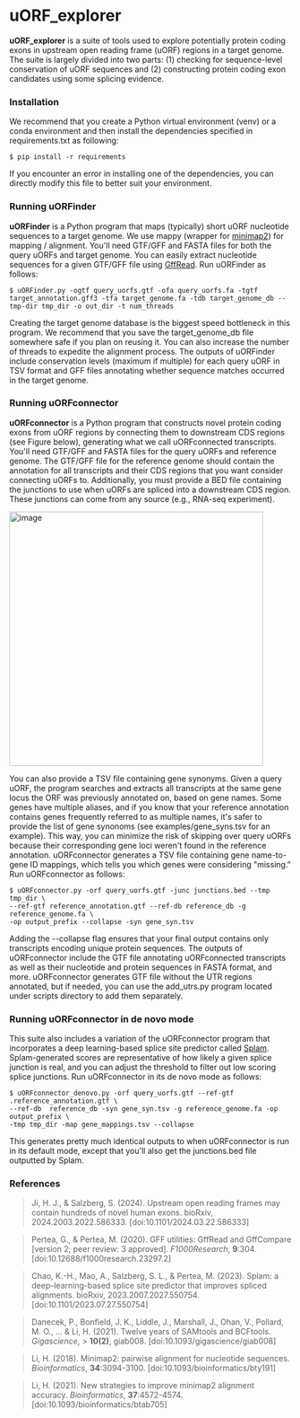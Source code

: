 # uORF_explorer

**uORF_explorer** is a suite of tools used to explore potentially protein coding exons in upstream open reading frame (uORF) regions in a target genome. The suite is largely divided into two parts: (1) checking for sequence-level conservation of uORF sequences and (2) constructing protein coding exon candidates using some splicing evidence.

### Installation ###

We recommend that you create a Python virtual environment (venv) or a conda environment and then install the dependencies specified in requirements.txt as following:
```
$ pip install -r requirements
```
If you encounter an error in installing one of the dependencies, you can directly modify this file to better suit your environment.

### Running uORFinder ###

**uORFinder** is a Python program that maps (typically) short uORF nucleotide sequences to a target genome. We use mappy (wrapper for [minimap2](https://github.com/lh3/minimap2)) for mapping / alignment. You'll need GTF/GFF and FASTA files for both the query uORFs and target genome. You can easily extract nucleotide sequences for a given GTF/GFF file using [GffRead](https://ccb.jhu.edu/software/stringtie/gff.shtml). Run uORFinder as follows:
```
$ uORFinder.py -ogtf query_uorfs.gtf -ofa query_uorfs.fa -tgtf target_annotation.gff3 -tfa target_genome.fa -tdb target_genome_db --tmp-dir tmp_dir -o out_dir -t num_threads
```
Creating the target genome database is the biggest speed bottleneck in this program. We recommend that you save the target_genome_db file somewhere safe if you plan on reusing it. You can also increase the number of threads to expedite the alignment process. The outputs of uORFinder include conservation levels (maximum if multiple) for each query uORF in TSV format and GFF files annotating whether sequence matches occurred in the target genome.

### Running uORFconnector ###

**uORFconnector** is a Python program that constructs novel protein coding exons from uORF regions by connecting them to downstream CDS regions (see Figure below), generating what we call uORFconnected transcripts. You'll need GTF/GFF and FASTA files for the query uORFs and reference genome. The GTF/GFF file for the reference genome should contain the annotation for all transcripts and their CDS regions that you want consider connecting uORFs to. Additionally, you must provide a BED file containing the junctions to use when uORFs are spliced into a downstream CDS region. These junctions can come from any source (e.g., RNA-seq experiment).

<img width="453" alt="image" src="https://github.com/haydenji0731/uORF_explorer/assets/65577557/17ee2af6-fb92-4620-9a3c-fd5379801c33">

You can also provide a TSV file containing gene synonyms. Given a query uORF, the program searches and extracts all transcripts at the same gene locus the ORF was previously annotated on, based on gene names. Some genes have multiple aliases, and if you know that your reference annotation contains genes frequently referred to as multiple names, it's safer to provide the list of gene synonoms (see examples/gene_syns.tsv for an example). This way, you can minimize the risk of skipping over query uORFs because their corresponding gene loci weren't found in the reference annotation. uORFconnector generates a TSV file containing gene name-to-gene ID mappings, which tells you which genes were considering "missing." Run uORFconnector as follows:
```
$ uORFconnector.py -orf query_uorfs.gtf -junc junctions.bed --tmp tmp_dir \
--ref-gtf reference_annotation.gtf --ref-db reference_db -g reference_genome.fa \
-op output_prefix --collapse -syn gene_syn.tsv
```
Adding the --collapse flag ensures that your final output contains only transcripts encoding unique protein sequences. The outputs of uORFconnector include the GTF file annotating uORFconnected transcripts as well as their nucleotide and protein sequences in FASTA format, and more. uORFconnector generates GTF file without the UTR regions annotated, but if needed, you can use the add_utrs.py program located under scripts directory to add them separately.

### Running uORFconnector in de novo mode ###

This suite also includes a variation of the uORFconnector program that incorporates a deep learning-based splice site predictor called [Splam](https://github.com/Kuanhao-Chao/splam). Splam-generated scores are representative of how likely a given splice junction is real, and you can adjust the threshold to filter out low scoring splice junctions. Run uORFconnector in its de novo mode as follows:
```
$ uORFconnector_denovo.py -orf query_uorfs.gtf --ref-gtf .reference_annotation.gtf \
--ref-db  reference_db -syn gene_syn.tsv -g reference_genome.fa -op output_prefix \
-tmp tmp_dir -map gene_mappings.tsv --collapse
```
This generates pretty much identical outputs to when uORFconnector is run in its default mode, except that you'll also get the junctions.bed file outputted by Splam. 

### References ###

> Ji, H. J., & Salzberg, S. (2024). Upstream open reading frames may contain hundreds of novel human exons. bioRxiv, 2024.2003.2022.586333. [doi:10.1101/2024.03.22.586333]

> Pertea, G., & Pertea, M. (2020). GFF utilities: GffRead and GffCompare [version 2; peer review: 3 approved].
> *F1000Research*, **9**:304. [doi:10.12688/f1000research.23297.2]

> Chao, K.-H., Mao, A., Salzberg, S. L., & Pertea, M. (2023). Splam: a deep-learning-based splice site predictor that improves spliced alignments. bioRxiv, 2023.2007.2027.550754. [doi:10.1101/2023.07.27.550754]

> Danecek, P., Bonfield, J. K., Liddle, J., Marshall, J., Ohan, V., Pollard, M. O., ... & Li, H. (2021). Twelve years of SAMtools and BCFtools. *Gigascience*, > **10(2)**, giab008. [doi:10.1093/gigascience/giab008]

> Li, H. (2018). Minimap2: pairwise alignment for nucleotide sequences.
> *Bioinformatics*, **34**:3094-3100. [doi:10.1093/bioinformatics/bty191]

> Li, H. (2021). New strategies to improve minimap2 alignment accuracy.
> *Bioinformatics*, **37**:4572-4574. [doi:10.1093/bioinformatics/btab705]
